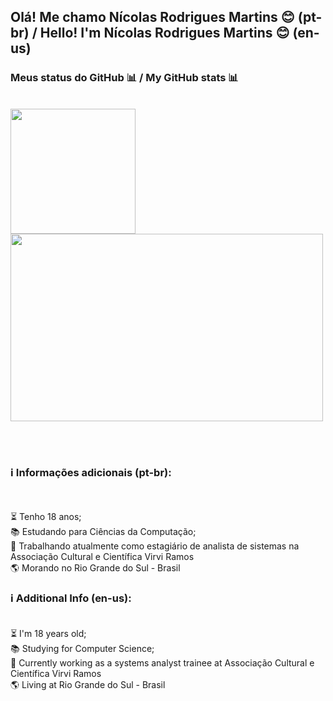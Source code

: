 ## Olá! Me chamo Nícolas Rodrigues Martins 😊 (pt-br) /  Hello! I'm Nícolas Rodrigues Martins 😊 (en-us)

### Meus status do GitHub 📊  / My GitHub stats 📊

<br>

<div>
    <img height="200" src="https://github-readme-stats.vercel.app/api?username=nicomartins2&show_icons=true&theme=darcula">
    <img height="300" width="500" src="https://github-readme-stats.vercel.app/api/top-langs/?username=nicomartins2&show_icons=true&theme=darcula">
</div>

<br><br>

### ℹ️ Informações adicionais (pt-br):
<br><br>
⏳ Tenho 18 anos; <br>
📚 Estudando para Ciências da Computação; <br>
🪪 Trabalhando atualmente como estagiário de analista de sistemas na Associação Cultural e Científica Virvi Ramos <br>
🌎 Morando no Rio Grande do Sul - Brasil <br>

### ℹ️ Additional Info (en-us): <br><br>

⏳ I'm 18 years old; <br>
📚 Studying for Computer Science; <br>
🪪 Currently working as a systems analyst trainee at Associação Cultural e Científica Virvi Ramos <br>
🌎 Living at Rio Grande do Sul - Brasil
